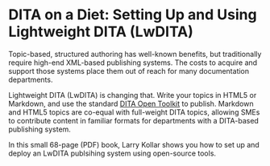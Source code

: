 # DITA on a Diet: Setting Up and Using Lightweight DITA (LwDITA)

Topic-based, structured authoring has well-known benefits,
but traditionally require high-end XML-based publishing systems.
The costs to acquire and support those systems
place them out of reach for many documentation departments.

Lightweight DITA (LwDITA) is changing that.
Write your topics in HTML5 or Markdown,
and use the standard [DITA Open Toolkit](http://dita-ot.org/)
to publish.
Markdown and HTML5 topics are co-equal with full-weight DITA topics,
allowing SMEs to contribute content in familiar formats
for departments with a DITA-based publishing system.

In this small 68-page (PDF) book,
Larry Kollar shows you how to set up and deploy
an LwDITA publsihing system using open-source tools.
